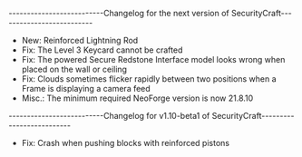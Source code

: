 --------------------------Changelog for the next version of SecurityCraft--------------------------

- New: Reinforced Lightning Rod
- Fix: The Level 3 Keycard cannot be crafted
- Fix: The powered Secure Redstone Interface model looks wrong when placed on the wall or ceiling
- Fix: Clouds sometimes flicker rapidly between two positions when a Frame is displaying a camera feed
- Misc.: The minimum required NeoForge version is now 21.8.10

--------------------------Changelog for v1.10-beta1 of SecurityCraft--------------------------

- Fix: Crash when pushing blocks with reinforced pistons
